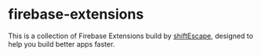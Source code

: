 # firebase-extensions

This is a collection of Firebase Extensions build by [shiftEscape](https://github.com/shiftEscape), designed to help you build better apps faster.
